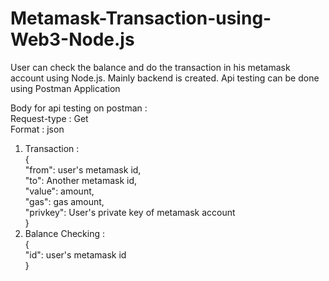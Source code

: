 # Metamask-Transaction-using-Web3-Node.js
User can check the balance and do the transaction in his metamask account using Node.js. Mainly backend is created. Api testing can be done using Postman Application

Body for api testing on postman : <br/>
Request-type : Get<br/>
Format : json
1. Transaction : <br/>
{<br/>
    "from": user's metamask id,<br/>
    "to": Another metamask id,<br/>
    "value": amount,<br/>
    "gas": gas amount,<br/>
    "privkey": User's private key of metamask account<br/>
}
2. Balance Checking :<br/>
{<br/>
    "id": user's metamask id<br/>
}
